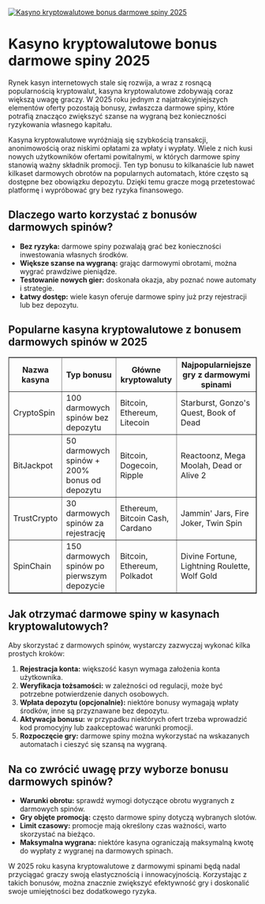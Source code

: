 [![Kasyno kryptowalutowe bonus darmowe spiny 2025](https://123-caf.pages.dev/gitsignup.png)](https://vrmoo.ru/Bt82HjjY)

<h1>Kasyno kryptowalutowe bonus darmowe spiny 2025</h1> <p>Rynek kasyn internetowych stale się rozwija, a wraz z rosnącą popularnością kryptowalut, kasyna kryptowalutowe zdobywają coraz większą uwagę graczy. W 2025 roku jednym z najatrakcyjniejszych elementów oferty pozostają bonusy, zwłaszcza darmowe spiny, które potrafią znacząco zwiększyć szanse na wygraną bez konieczności ryzykowania własnego kapitału.</p>  <p>Kasyna kryptowalutowe wyróżniają się szybkością transakcji, anonimowością oraz niskimi opłatami za wpłaty i wypłaty. Wiele z nich kusi nowych użytkowników ofertami powitalnymi, w których darmowe spiny stanowią ważny składnik promocji. Ten typ bonusu to kilkanaście lub nawet kilkaset darmowych obrotów na popularnych automatach, które często są dostępne bez obowiązku depozytu. Dzięki temu gracze mogą przetestować platformę i wypróbować gry bez ryzyka finansowego.</p>  <h2>Dlaczego warto korzystać z bonusów darmowych spinów?</h2> <ul>   <li><strong>Bez ryzyka:</strong> darmowe spiny pozwalają grać bez konieczności inwestowania własnych środków.</li>   <li><strong>Większe szanse na wygraną:</strong> grając darmowymi obrotami, można wygrać prawdziwe pieniądze.</li>   <li><strong>Testowanie nowych gier:</strong> doskonała okazja, aby poznać nowe automaty i strategie.</li>   <li><strong>Łatwy dostęp:</strong> wiele kasyn oferuje darmowe spiny już przy rejestracji lub bez depozytu.</li> </ul>  <h2>Popularne kasyna kryptowalutowe z bonusem darmowych spinów w 2025</h2> <table border="1" cellpadding="8" cellspacing="0">   <thead>     <tr>       <th>Nazwa kasyna</th>       <th>Typ bonusu</th>       <th>Główne kryptowaluty</th>       <th>Najpopularniejsze gry z darmowymi spinami</th>     </tr>   </thead>   <tbody>     <tr>       <td>CryptoSpin</td>       <td>100 darmowych spinów bez depozytu</td>       <td>Bitcoin, Ethereum, Litecoin</td>       <td>Starburst, Gonzo's Quest, Book of Dead</td>     </tr>     <tr>       <td>BitJackpot</td>       <td>50 darmowych spinów + 200% bonus od depozytu</td>       <td>Bitcoin, Dogecoin, Ripple</td>       <td>Reactoonz, Mega Moolah, Dead or Alive 2</td>     </tr>     <tr>       <td>TrustCrypto</td>       <td>30 darmowych spinów za rejestrację</td>       <td>Ethereum, Bitcoin Cash, Cardano</td>       <td>Jammin' Jars, Fire Joker, Twin Spin</td>     </tr>     <tr>       <td>SpinChain</td>       <td>150 darmowych spinów po pierwszym depozycie</td>       <td>Bitcoin, Ethereum, Polkadot</td>       <td>Divine Fortune, Lightning Roulette, Wolf Gold</td>     </tr>   </tbody> </table>  <h2>Jak otrzymać darmowe spiny w kasynach kryptowalutowych?</h2> <p>Aby skorzystać z darmowych spinów, wystarczy zazwyczaj wykonać kilka prostych kroków:</p> <ol>   <li><strong>Rejestracja konta:</strong> większość kasyn wymaga założenia konta użytkownika.</li>   <li><strong>Weryfikacja tożsamości:</strong> w zależności od regulacji, może być potrzebne potwierdzenie danych osobowych.</li>   <li><strong>Wpłata depozytu (opcjonalnie):</strong> niektóre bonusy wymagają wpłaty środków, inne są przyznawane bez depozytu.</li>   <li><strong>Aktywacja bonusu:</strong> w przypadku niektórych ofert trzeba wprowadzić kod promocyjny lub zaakceptować warunki promocji.</li>   <li><strong>Rozpoczęcie gry:</strong> darmowe spiny można wykorzystać na wskazanych automatach i cieszyć się szansą na wygraną.</li> </ol>  <h2>Na co zwrócić uwagę przy wyborze bonusu darmowych spinów?</h2> <ul>   <li><strong>Warunki obrotu:</strong> sprawdź wymogi dotyczące obrotu wygranych z darmowych spinów.</li>   <li><strong>Gry objęte promocją:</strong> często darmowe spiny dotyczą wybranych slotów.</li>   <li><strong>Limit czasowy:</strong> promocje mają określony czas ważności, warto skorzystać na bieżąco.</li>   <li><strong>Maksymalna wygrana:</strong> niektóre kasyna ograniczają maksymalną kwotę do wypłaty z wygranej na darmowych spinach.</li> </ul>  <p>W 2025 roku kasyna kryptowalutowe z darmowymi spinami będą nadal przyciągać graczy swoją elastycznością i innowacyjnością. Korzystając z takich bonusów, można znacznie zwiększyć efektywność gry i doskonalić swoje umiejętności bez dodatkowego ryzyka.</p>